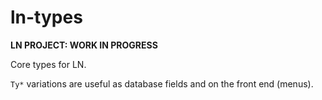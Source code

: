 # ln-types

**LN PROJECT: WORK IN PROGRESS**

Core types for LN.

```Ty*``` variations are useful as database fields and on the front end (menus).
